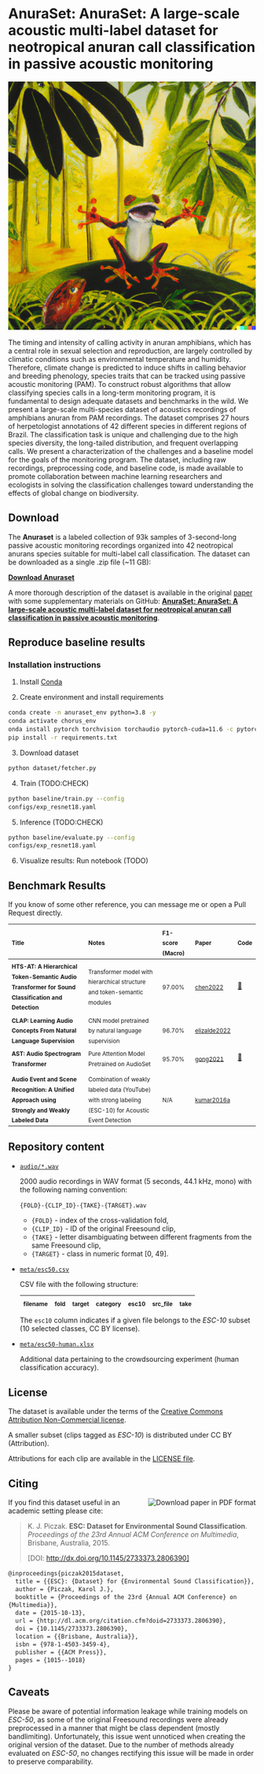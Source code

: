 # AnuraSet: AnuraSet: A large-scale acoustic multi-label dataset for neotropical anuran call classification in passive acoustic monitoring

<!-- <img src="assets/examples.gif" width=100%> -->
![DALL·E 2022-10-23 22.58.22 -  frog shouting because of hot temperature and acting weird in the middle of a  rainforest , Henri Rousseau painting ](assets/dalle_frog.png)

The timing and intensity of calling activity in anuran amphibians, which has a central role in sexual selection and reproduction, are largely controlled by climatic conditions such as environmental temperature and humidity. Therefore, climate change is predicted to induce shifts in calling behavior and breeding phenology, species traits that can be tracked using passive acoustic monitoring (PAM). To construct robust algorithms that allow classifying species calls in a long-term monitoring program, it is fundamental to design adequate datasets and benchmarks in the wild.  We present a large-scale multi-species dataset of acoustics recordings of amphibians anuran from PAM recordings. The dataset comprises 27 hours of herpetologist annotations of 42 different species in different regions of Brazil. The classification task is unique and challenging due to the high species diversity, the long-tailed distribution, and frequent overlapping calls. We present a characterization of the challenges and a baseline model for the goals of the monitoring program. The dataset, including raw recordings, preprocessing code, and baseline code, is made available to promote collaboration between machine learning researchers and ecologists in solving the classification challenges toward understanding the effects of global change on biodiversity.

## Download

The **Anuraset** is a labeled collection of 93k samples of 3-second-long passive acoustic monitoring recordings organized into 42 neotropical anurans species suitable for multi-label call classification. The dataset can be downloaded as a single .zip file (~11 GB):

**[Download Anuraset](https://chorus.blob.core.windows.net/public/anurasetv3.zip)**

A more thorough description of the dataset is available in the original [paper](http://karol.piczak.com/papers/Piczak2015-ESC-Dataset.pdf) with some supplementary materials on GitHub: **[AnuraSet: AnuraSet: A large-scale acoustic multi-label dataset for neotropical anuran call classification in passive acoustic monitoring](https://github.com/karoldvl/paper-2015-esc-dataset)**.


## Reproduce baseline results

### Installation instructions

1. Install [Conda](http://conda.io/)

2. Create environment and install requirements

```bash
conda create -n anuraset_env python=3.8 -y
conda activate chorus_env
onda install pytorch torchvision torchaudio pytorch-cuda=11.6 -c pytorch -c nvidia
pip install -r requirements.txt
```
3. Download dataset 

```bash
python dataset/fetcher.py
```

4. Train (TODO:CHECK)

```bash
python baseline/train.py --config 
configs/exp_resnet18.yaml
```

5. Inference (TODO:CHECK)

```bash
python baseline/evaluate.py --config 
configs/exp_resnet18.yaml
```
6. Visualize results: Run notebook  (TODO)


## Benchmark Results

If you know of some other reference, you can message me or open a Pull Request directly.


| <sub>Title</sub> | <sub>Notes</sub> | <sub>F1-score (Macro)</sub> | <sub>Paper</sub> | <sub>Code</sub> |
| :--- | :--- | :--- | :--- | :--- |
| <sub>**HTS-AT: A Hierarchical Token-Semantic Audio Transformer for Sound Classification and Detection**</sub> | <sub>Transformer model with hierarchical structure and token-semantic modules</sub> | <sub>97.00%</sub> | <sub>[chen2022](https://arxiv.org/pdf/2202.00874.pdf)</sub> | <a href="https://github.com/RetroCirce/HTS-Audio-Transformer">:scroll:</a>   |
| <sub>**CLAP: Learning Audio Concepts From Natural Language Supervision**</sub> | <sub>CNN model pretrained by natural language supervision</sub> | <sub>96.70%</sub> | <sub>[elizalde2022](https://arxiv.org/pdf/2206.04769.pdf)</sub> |  |
| <sub>**AST: Audio Spectrogram Transformer**</sub> | <sub>Pure Attention Model Pretrained on AudioSet</sub> | <sub>95.70%</sub> | <sub>[gong2021](https://arxiv.org/pdf/2104.01778.pdf)</sub> | <a href="https://github.com/YuanGongND/ast">:scroll:</a> |
|  |  |
| <sub>**Audio Event and Scene Recognition: A Unified Approach using Strongly and Weakly Labeled Data**</sub> | <sub>Combination of weakly labeled data (YouTube) with strong labeling (ESC-10) for Acoustic Event Detection</sub> | <sub>N/A</sub> | <sub>[kumar2016a](https://arxiv.org/pdf/1611.04871.pdf)</sub> |  |


## Repository content

- [`audio/*.wav`](audio/)

  2000 audio recordings in WAV format (5 seconds, 44.1 kHz, mono) with the following naming convention:
  
  `{FOLD}-{CLIP_ID}-{TAKE}-{TARGET}.wav`
  
  - `{FOLD}` - index of the cross-validation fold,
  - `{CLIP_ID}` - ID of the original Freesound clip,
  - `{TAKE}` - letter disambiguating between different fragments from the same Freesound clip,
  - `{TARGET}` - class in numeric format [0, 49].

- [`meta/esc50.csv`](meta/esc50.csv)

  CSV file with the following structure:
  
  | <sub>filename</sub> | <sub>fold</sub> | <sub>target</sub> | <sub>category</sub> | <sub>esc10</sub> | <sub>src_file</sub> | <sub>take</sub> |
  | :--- | :--- | :--- | :--- | :--- | :--- | :--- |
  
  The `esc10` column indicates if a given file belongs to the *ESC-10* subset (10 selected classes, CC BY license).
  
- [`meta/esc50-human.xlsx`](meta/esc50-human.xlsx)

  Additional data pertaining to the crowdsourcing experiment (human classification accuracy).


## License

The dataset is available under the terms of the [Creative Commons Attribution Non-Commercial license](http://creativecommons.org/licenses/by-nc/3.0/).

A smaller subset (clips tagged as *ESC-10*) is distributed under CC BY (Attribution).

Attributions for each clip are available in the [ LICENSE file](LICENSE).


## Citing

<a href="http://karol.piczak.com/papers/Piczak2015-ESC-Dataset.pdf"><img src="https://img.shields.io/badge/download%20paper-PDF-ff69b4.svg" alt="Download paper in PDF format" title="Download paper in PDF format" align="right" /></a>

If you find this dataset useful in an academic setting please cite:

> K. J. Piczak. **ESC: Dataset for Environmental Sound Classification**. *Proceedings of the 23rd Annual ACM Conference on Multimedia*, Brisbane, Australia, 2015.
> 
> [DOI: http://dx.doi.org/10.1145/2733373.2806390]

    @inproceedings{piczak2015dataset,
      title = {{ESC}: {Dataset} for {Environmental Sound Classification}},
      author = {Piczak, Karol J.},
      booktitle = {Proceedings of the 23rd {Annual ACM Conference} on {Multimedia}},
      date = {2015-10-13},
      url = {http://dl.acm.org/citation.cfm?doid=2733373.2806390},
      doi = {10.1145/2733373.2806390},
      location = {{Brisbane, Australia}},
      isbn = {978-1-4503-3459-4},
      publisher = {{ACM Press}},
      pages = {1015--1018}
    }

## Caveats

Please be aware of potential information leakage while training models on *ESC-50*, as some of the original Freesound recordings were already preprocessed in a manner that might be class dependent (mostly bandlimiting). Unfortunately, this issue went unnoticed when creating the original version of the dataset. Due to the number of methods already evaluated on *ESC-50*, no changes rectifying this issue will be made in order to preserve comparability.

